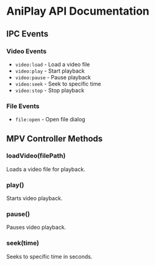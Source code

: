 # AniPlay API Documentation

## IPC Events

### Video Events
- `video:load` - Load a video file
- `video:play` - Start playback
- `video:pause` - Pause playback
- `video:seek` - Seek to specific time
- `video:stop` - Stop playback

### File Events
- `file:open` - Open file dialog

## MPV Controller Methods

### loadVideo(filePath)
Loads a video file for playback.

### play()
Starts video playback.

### pause()
Pauses video playback.

### seek(time)
Seeks to specific time in seconds.
